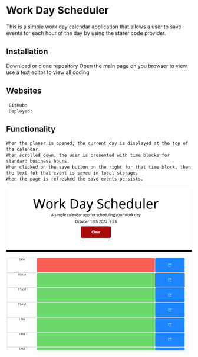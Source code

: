 # Work Day Scheduler 

This is a simple work day calendar application that allows a user to save events for each hour of the day by using the starer code provider.

## Installation 

Download or clone repository 
Open the main page on you browser to view 
use a text editor to view all coding 

## Websites 

     GitHub:
     Deployed:

## Functionality 

    When the planer is opened, the current day is displayed at the top of the calendar. 
    When scrolled down, the user is presented with time blocks for standard business hours.
    When clicked on the save button on the right for that time block, then the text fot that event is saved in local storage.
    When the page is refreshed the save events persists.


![](assets/Screen%20Shot%202022-10-18%20at%209.23.15%20AM.png)
